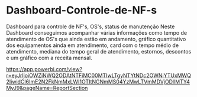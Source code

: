 # Dashboard-Controle-de-NF-s
Dashboard para controle de NF's, OS's, status de manutenção
Neste Dashboard conseguimos acompanhar várias informações como tempo de atendimento de OS's que ainda estão em andamento, gráfico quantitativo dos equipamentos ainda em atendimento, card com o tempo médio de atendimento, mediana do tempo geral de atendimento, estornos, descontos e um gráfico com a receita mensal.

https://app.powerbi.com/view?r=eyJrIjoiOWZiNWQ2ODAtNTFiMC00MTIwLTgyNTYtNDc2OWNiYTUxMWQ2IiwidCI6ImE2N2FkNmMxLWI1OTItNGNmMS04YzMwLTVmMDVjODllMTY4MyJ9&pageName=ReportSection
